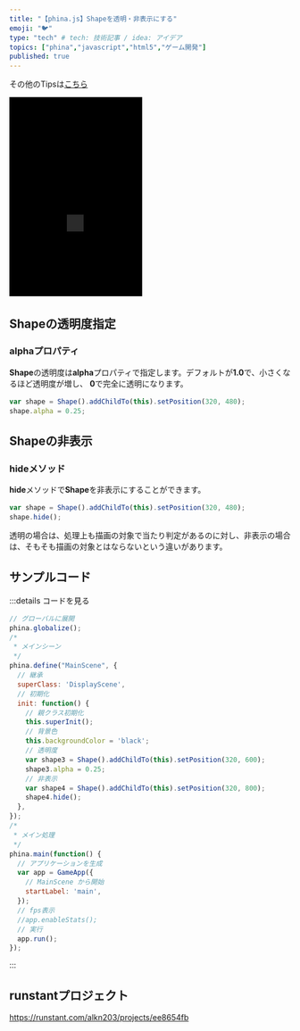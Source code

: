 ```yaml
---
title: "【phina.js】Shapeを透明・非表示にする"
emoji: "🐦"
type: "tech" # tech: 技術記事 / idea: アイデア
topics: ["phina","javascript","html5","ゲーム開発"]
published: true
---
```


その他のTipsは[こちら](https://zenn.dev/alkn203/articles/phina-tips-rewrite)

![alpha-shape](/images/alpha-shape.png)

## Shapeの透明度指定
### alphaプロパティ
**Shape**の透明度は**alpha**プロパティで指定します。デフォルトが**1.0**で、小さくなるほど透明度が増し、 **0**で完全に透明になります。

```js
var shape = Shape().addChildTo(this).setPosition(320, 480);
shape.alpha = 0.25;
```

## Shapeの非表示
### hideメソッド
**hide**メソッドで**Shape**を非表示にすることができます。

```js
var shape = Shape().addChildTo(this).setPosition(320, 480);
shape.hide();
```

透明の場合は、処理上も描画の対象で当たり判定があるのに対し、非表示の場合は、そもそも描画の対象とはならないという違いがあります。

## サンプルコード
:::details コードを見る
```js
// グローバルに展開
phina.globalize();
/*
 * メインシーン
 */
phina.define("MainScene", {
  // 継承
  superClass: 'DisplayScene',
  // 初期化
  init: function() {
    // 親クラス初期化
    this.superInit();
    // 背景色
    this.backgroundColor = 'black';
    // 透明度
    var shape3 = Shape().addChildTo(this).setPosition(320, 600);
    shape3.alpha = 0.25;
    // 非表示
    var shape4 = Shape().addChildTo(this).setPosition(320, 800);
    shape4.hide();
  },
});
/*
 * メイン処理
 */
phina.main(function() {
  // アプリケーションを生成
  var app = GameApp({
    // MainScene から開始
    startLabel: 'main',
  });
  // fps表示
  //app.enableStats();
  // 実行
  app.run();
});
```
:::

## runstantプロジェクト
https://runstant.com/alkn203/projects/ee8654fb